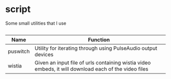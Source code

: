# script
Some small utilities that I use
##
Name | Function
---- | --------
puswitch | Utility for iterating through using PulseAudio output devices
wistia | Given an input file of urls containing wistia video embeds, it will download each of the video files